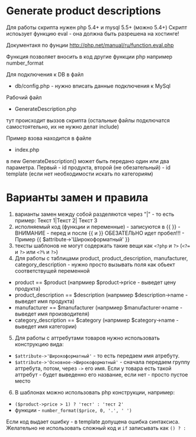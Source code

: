 Generate product descriptions
====================================


Для работы скрипта нужен php 5.4+ и mysql 5.5+ (можно 5.4+)
Скрипт испоьзует функцию eval - она должна быть разрешена на хостинге!

Документакя по фунции http://php.net/manual/ru/function.eval.php 

Функция позволяет вносить в код другие функции php например number_format


Для подключения к DB в файл
- db/config.php - нужно вписать данные подключения к MySql

Рабочий файл 
- GenerateDescription.php

тут происходит выззов скрипта (остальные файлы подключатся самостоятельно, 
их не нужно делат include)

Пример взова находится в файле
- index.php

в new GenerateDescription() может быть передано один или два параметра. 
Первый - id продукта, второй (не обезательный) - id template (если нет необходимости 
искать по категориям)


Варианты замен и правила
================================

1. варианты замен между собой разделяются через "|" - то есть пример: Текст 1|Текст 2| Текст 3
2. исполняемый код (функции и переменные) - записуются в {{ }} - 
ВНИМАНИЕ - перед и после {{ и }} ОБЕЗАТЕЛЬНО идет пробел!!! - Пример {{ $attribute->'Широкоформатный' }}
3. тексты шаблонов не могут содержать такие вещи как `<?php` и `?>` (`<?=` и `?>` или `<?%` и `?>`)
4. Для работы с таблицами product, product_description, manufacturer, category_description - 
нужно просто вызывать поля как обьект соответствущей переменной

* product == $product (напрмиер $product->price - выведет цену продукта)
* product_description == $description (напрмиер $description->name - выведет имя продукта)
* manufacturer == $manufacturer (напрмиер $manufacturer->name - выведет имя производителя)
* category_description == $category (напрмиер $category->name - выведет имя категории)

5. Для работы с аттребутами товаров нужно использовать конструкцию вида:

* `$attribute->'Широкоформатный'` - то есть передаем имя атребуту. 
* `$attribute->'Основное->Широкоформатный'` - сначала передаем группу аттребута, потом, через `->` его имя.
Если у товара есть такой аттребут - будет выведенно его название, если нет - просто пустое место

6. В шаблонах можно использовать php конструкции, например:

- `($product->price > 1) ? 'тест' : 'тест 2'`
- функции - `number_format($price, 0, '.', ' ')`

Если код выдает ошибку - в template допущена ошибка синтаксиса. 
Желательно не использовать сложный код и `if` записывать как `() ? : `




